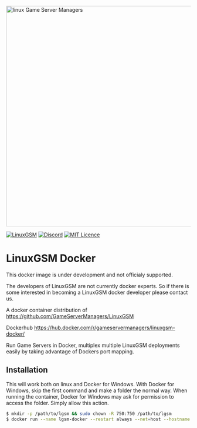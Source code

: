 <a href="https://linuxgsm.com"><img src="https://raw.githubusercontent.com/wiki/GameServerManagers/LinuxGSM/images/brand/colour/LinuxGSM_colour_logo_wordmark_512.png" alt="linux Game Server Managers" width="600" /></a>

[![LinuxGSM](https://img.shields.io/badge/-LinuxGSM-2b2b2b.svg?logo=data%3Aimage%2Fpng%3Bbase64%2CiVBORw0KGgoAAAANSUhEUgAAACsAAABACAYAAACDbo5ZAAAGD0lEQVR4AcWYa2wUVRvHz75c2vJ2disXoUBEVIioRAx%2BMIFA1IRwUS6KCCiIKBrvhEYiiGm5iBgk8QOGEgUUDYTttmVZWFr2UmwURS6iYAoCtmisElSsdHdbkT7%2BTzoNy%2BGc2dm54C%2F5Rdkz85x%2FZ86ZOXOYXYhIg3Phx%2FA4PAcv6f%2Btg5vhHJjP3EcZsgsshufJHH%2FAJbDztQ7aG35J1vgCXn%2BtgvrgEbLHYei9FmE3kDOUuh10OGwjZ7gEh7kZ9gNyllK3gnrg7%2BQs56DHjbCDyB0GuRF2ArnDeDfCziF3mO1G2FfJHRa4EXYpuUOxG2GXkzuUuBH2TXKH5W6ELSV3eM%2BNsOUk5yQcAY8p2uvgSPitor3MjbB1UOQXOFBvHwpbhPYWOExvL4SNUOQ7p4P2JTlzhOPmCu0vCu1PQpE2WOhk2MdJjk9y7HNwP1wEPUJbAcmZ6WTYrYolnifbxZBiibnFySHQCkUaLdY7C0V4%2FT5OhF1JcuIW6%2B0lOcvsBi2Ezao3j8Ov7Quwj52w60jNKIs1R5GatVaDDoEXSU4D7GSxbidYT3IuwjusFK0mNUVMwaZNNbl%2B%2F87hoVCom0HthaQmnG3QB0lNPcxlCvz%2B0GtlZTuorCxYYlA%2FDzbY%2FnrAgV3hCVLzCDMgEAi9wMMi9IIM%2FUwnNXWwi5mwRaSmmmXA798xq%2F3Khp420VeE1LyS6eQeBhttSXgzywCCToIUCOyYZvKLOWWwkdfd6ORVpGYJM0F5efDe9mEQHGty2BWTmhVGO4PNBmOoKzMBxmo%2FhD25dWvljSbD5hjMkb9gT9lJq63Mzi1bKkbjloc7xBWtwiRrDASCVRi%2FRxA8if%2BvrawMTzYI%2FACpeUv2KFFtDcUyTKilCHcis8G1Ga7wHpLzG8wVFs1K7jaeUKHZfIxmkj9%2FM4S9x9RGiMEudo0QbCVu9Xqn5PWEwLUk5%2FP0iaXac53I0kAH9Sau4m54lo%2FdTMfyekLYKQZ7ub34AbMMlmw5irC2VYTN0fuVMYMf8JHxJ7L7YYXAlSRnI2%2F8RtH4siTsDMz%2BZ5yS15OEXUxyDjGD1%2BvEq8MG16CDzY6JepKwT6geYbzxb0XjGMl7vwGSgzZIwo4nOa1M8Yr9Afb%2Fj8L21%2FsXaeaNZ2A6KTiEASph%2F0vF80cn4tokqu79fzfCUk2vfF4%2FFdFGEjGPHvg2yWrsDG%2F4%2BqpZB8jPOiXjWk0y5iXdM3XhKUvxBTA9UvHuvNPh%2Bzb%2BWj10z6nwuHWBbQFMvNCjKnn7qd1jS%2Fnx9VX3b6jC%2BbwOr5eMe3%2B83IcW4%2F3qgT%2BUTbA9srGaiHsn8AKiF6Ld%2FxF%2FOx6eeAJXabvK78MTTornNMd6XJTVR7%2Fj9bBjhFxV%2FMc1kJOAy2AeA%2FgrV4mFVDZFCqm8rEJ6qysCAWqK9iaztRJRbWXa4moFTELOav7jY%2FqAvoXp0Gc9NX7bIZl17%2FZl0rC1wRLeno0NvP%2B0CTcYNnS8wW6CtzNANaxzKqo9hRNOQ8rGo7tmSsMe2zWdt2frqVRcm5s2fofCgawDNHRNxnyfqgsYez4y4ADCjRM9H73hsNWafILTQdaFiSTj%2BQ%2FxA6yH7d%2BCmR8XbYr0a7VTF2N4siSsb5qdos3R6%2FjGxpULFfw7EfORnbrI9TAToX0sD40%2F2ylcGdh2Rdhg%2BSf2gka9jRTqK9%2BGwgHz7RTfVbHxirDhivdthYUvMRX8aYAD9lstvi%2B0aDL2DUZ0eCBUNNVG0IP65FLTWqPdiqdC0koHTVXe7iyNRG23QotBEy1RbTAzQyrmnYUT2rLsoA13JpcB4eVC2daBM1g2JGLekmwf5On7EJfngfZTNnVSce8bFjaTmQdvs%2FXmO%2FJVpoXdx3RSUe9O00Fj3nUdy0RLgRHiHXOPGW1h2uKZ07c9rG%2Bxyefp23pQeyBIEQoavYlakrG8fnrY5yHn2fbxXzAgw7m8bT5zkkSk4C7cpmOK21esB%2FXAQ5DzFfTo43%2BF%2FDzf0eZ4wZ3MDSjMcvD6nIeOahGgia%2FyU3HforTPkWkwnakdn0cI9jqfbPjD%2FuQLJr6644snlgX%2FApOMoyd1R5%2FxAAAAAElFTkSuQmCC)](https://linuxgsm.com)
[![Discord](https://discordapp.com/api/guilds/127498813903601664/widget.png?style=shield)](https://linuxgsm.com/discord)
[![MIT Licence](https://badges.frapsoft.com/os/mit/mit.svg?v=103)](https://github.com/GameServerManagers/LinuxGSM/blob/master/LICENSE)

# LinuxGSM Docker

This docker image is under development and not officialy supported.

The developers of LinuxGSM are not currently docker experts. So if there is some interested in becoming a LinuxGSM docker developer please contact us.

A docker container distribution of https://github.com/GameServerManagers/LinuxGSM

Dockerhub https://hub.docker.com/r/gameservermanagers/linuxgsm-docker/

Run Game Servers in Docker, multiplex multiple LinuxGSM deployments easily by taking advantage of Dockers port mapping.

## Installation
This will work both on linux and Docker for Windows. With Docker for Windows, skip the first command and make a folder the normal way. When running the container, Docker for Windows may ask for permission to access the folder. Simply allow this action.

```bash
$ mkdir -p /path/to/lgsm && sudo chown -R 750:750 /path/to/lgsm
$ docker run --name lgsm-docker --restart always --net=host --hostname LGSM -it -v "/path/to/lgsm:/home/lgsm/" lgsm-docker
```

